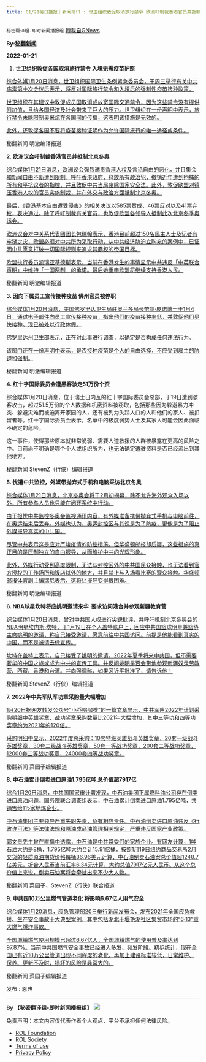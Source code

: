```yaml
---
title: 01/21每日播报｜新闻简讯 : 世卫组织敦促取消旅行禁令 欧洲吁制裁香港官员并抵制北京冬奥
---
```

`秘密翻译组-即时新闻播报组` [轉載自GNews](https://gnews.org/zh-hans/1888624/)

**By:[秘翻新闻](https://gtv.org/video/id=61ea752f533c672fca803537)**

**2022-01-21**

1. **世卫组织敦促各国取消旅行禁令 入境无需疫苗护照**


[综合外媒1月20日消息，世卫组织国际卫生条例紧急委员会，于周三举行有关中共病毒第十次会议后表示，将反对国际旅行禁令和入境后的强制性疫苗接种政策。](https://www.republicworld.com/world-news/global-event-news/who-urges-nations-to-lift-travel-bans-and-not-mandate-proof-of-vaccination-for-entry-articleshow.html%20https://www.voanews.com/a/who-recommends-nations-lift-or-ease-covid-19-related-travel-bans/6405130.html)

[世卫组织在其建议中敦促成员国取消或放宽国际交通禁令，因为这些禁令没有提供附加值，且给各国经济及社会带来了巨大的压力。世卫组织在一份声明中表示，旅行禁令未能限制奥米炕在各国间的传播，这表明该措施是无效的。](https://www.republicworld.com/world-news/global-event-news/who-urges-nations-to-lift-travel-bans-and-not-mandate-proof-of-vaccination-for-entry-articleshow.html%20https://www.voanews.com/a/who-recommends-nations-lift-or-ease-covid-19-related-travel-bans/6405130.html)

[此外，还敦促各国不要将疫苗接种证明作为允许国际旅行的唯一途径或条件。](https://www.republicworld.com/world-news/global-event-news/who-urges-nations-to-lift-travel-bans-and-not-mandate-proof-of-vaccination-for-entry-articleshow.html%20https://www.voanews.com/a/who-recommends-nations-lift-or-ease-covid-19-related-travel-bans/6405130.html)

秘翻新闻 明澈编译报道

**2. 欧洲议会吁制裁香港官员并抵制北京冬奥**

[综合媒体1月21日消息，欧洲议会强烈谴责香港人权及言论自由的恶化，并且集会和新闻自由不断遭到限制。呼吁香港政府，释放所有政治犯，撤销近年遭到拘捕的所有和平抗议者的指控，并且敦促中共当局废除国家安全法。此外，敦促欧盟对镇压香港人权的官员实施制裁，并在外交与政治方面抵制北京冬奥。](https://www.cna.com.tw/news/aopl/202201210005.aspx%20https://news.ltn.com.tw/news/world/breakingnews/3807956)

[最后，《香港基本自由遭受侵害》的相关决议以585票赞成、46票反对以及41票弃权，表决通过。除了呼吁制裁有关官员，也敦促欧盟各领导人抵制此次北京冬季奥运会。](https://www.cna.com.tw/news/aopl/202201210005.aspx%20https://news.ltn.com.tw/news/world/breakingnews/3807956)

[欧洲议会对中关系代表团团长包瑞翰表示，香港目前超过150名民主人士及记者有牢狱之灾，欧盟必须对中共所为采取行动，从中共经济胁迫立陶宛的案例中，已证明中共愿意打破一切国际规则来追求其霸权的帝国目标。](https://www.cna.com.tw/news/aopl/202201210005.aspx%20https://news.ltn.com.tw/news/world/breakingnews/3807956)

[欧盟执行委员凯瑞亚基德斯表示，当前在香港发生的事情显示中共违反「中英联合声明」中维持「一国两制」的承诺。最后她重申欧盟将继续支持香港人民。](https://www.cna.com.tw/news/aopl/202201210005.aspx%20https://news.ltn.com.tw/news/world/breakingnews/3807956)

秘翻新闻 明澈编辑报道

**3. 因向下属员工宣传接种疫苗 佛州官员被停职**

[综合媒体1月20日消息，美国佛罗里达卫生局驻奥兰多局长劳尔·皮诺博士于1月4日，通过电子邮件向员工宣传接种疫苗，指出他们的疫苗接种率低，并敦促他们尽快接种。现已被处以行政休假。](https://www.reuters.com/world/us/florida-suspends-health-official-who-urged-staff-get-vaccinated-2022-01-19/%20https://www.bbc.com/news/world-us-canada-60060308)

[佛罗里达州卫生部表示，正在对此事进行调查，以确定是否构成任何违法行为。](https://www.reuters.com/world/us/florida-suspends-health-official-who-urged-staff-get-vaccinated-2022-01-19/%20https://www.bbc.com/news/world-us-canada-60060308)

[该部门还在一份声明中表示，是否接种疫苗是个人的自由选择，不应受到雇主的胁迫和强制。](https://www.reuters.com/world/us/florida-suspends-health-official-who-urged-staff-get-vaccinated-2022-01-19/%20https://www.bbc.com/news/world-us-canada-60060308)

秘翻新闻 明澈编辑报道

**4. 红十字国际委员会遭黑客骇走51万份个资**

综合媒体1月20日消息，位于瑞士日内瓦的红十字国际委员会总部，于19日遭到骇客攻击，超过51.5万份的个人数据和机密资料被窃取，包括那些因为躲避暴力冲突、躲避灾难而被迫离开家园的人，还有被列为失踪人口的人和他们的家人、被扣留者等。红十字国际委员会表示，名单中的极度弱势人士及其家人可能会因此面临不确定的危险。

这一事件，使得那些原本就非常脆弱、需要人道救援的人群被暴露在更高的风险之中。目前尚不明确是哪个个人或组织所为，也无法确定遭骇资料是否已经流出到其他地方。

秘翻新闻 StevenZ（行侠）编辑报道

**5. 忧遭中共监控，外媒带抛弃式手机和电脑采访北京冬奥**

[综合媒体1月21日消息，北京冬奥会将于2月初揭幕，除不允许海外观众入场以外，所有参与人员也只能在闭环系统中行动。](https://tw.news.yahoo.com/%E6%86%82%E9%81%AD%E7%9B%A3%E6%8E%A7-%E5%A4%96%E5%AA%92%E5%B8%B6%E6%8B%8B%E6%A3%84%E5%BC%8F%E6%89%8B%E6%A9%9F%E9%9B%BB%E8%85%A6%E6%8E%A1%E8%A8%AA%E5%8C%97%E4%BA%AC%E5%86%AC%E5%A5%A7-005044847.html%20https://technews.tw/2022/01/21/why-journalists-are-taking-burner-phones-to-the-beijing-olympics/)

[由于担忧中共监控冬奥会监视通讯内容，有外媒准备携带抛弃式手机与电脑前往，在奥运结束后丢弃。外媒也认为，奥运封控区与其说是为了防疫，更像是为了阻止外媒报导真实的中共国。](https://tw.news.yahoo.com/%E6%86%82%E9%81%AD%E7%9B%A3%E6%8E%A7-%E5%A4%96%E5%AA%92%E5%B8%B6%E6%8B%8B%E6%A3%84%E5%BC%8F%E6%89%8B%E6%A9%9F%E9%9B%BB%E8%85%A6%E6%8E%A1%E8%A8%AA%E5%8C%97%E4%BA%AC%E5%86%AC%E5%A5%A7-005044847.html%20https://technews.tw/2022/01/21/why-journalists-are-taking-burner-phones-to-the-beijing-olympics/)

[尽管中共表示这是应对严峻疫情的防控措施，但华盛顿邮报却质疑，这些措施的真正目的是压制独立的自由报导，从而维护中共的光辉形象。](https://tw.news.yahoo.com/%E6%86%82%E9%81%AD%E7%9B%A3%E6%8E%A7-%E5%A4%96%E5%AA%92%E5%B8%B6%E6%8B%8B%E6%A3%84%E5%BC%8F%E6%89%8B%E6%A9%9F%E9%9B%BB%E8%85%A6%E6%8E%A1%E8%A8%AA%E5%8C%97%E4%BA%AC%E5%86%AC%E5%A5%A7-005044847.html%20https://technews.tw/2022/01/21/why-journalists-are-taking-burner-phones-to-the-beijing-olympics/)

[此外，外媒行动受到高度限制，无法与封控区外的中共国民众接触，也无法看到官方授权的工作场所和饭店以外的地方，并且禁止与入场看比赛的观众接触。华盛顿邮报体育副主编瑞尼表示，这将让报导变得很困难。](https://tw.news.yahoo.com/%E6%86%82%E9%81%AD%E7%9B%A3%E6%8E%A7-%E5%A4%96%E5%AA%92%E5%B8%B6%E6%8B%8B%E6%A3%84%E5%BC%8F%E6%89%8B%E6%A9%9F%E9%9B%BB%E8%85%A6%E6%8E%A1%E8%A8%AA%E5%8C%97%E4%BA%AC%E5%86%AC%E5%A5%A7-005044847.html%20https://technews.tw/2022/01/21/why-journalists-are-taking-burner-phones-to-the-beijing-olympics/)

秘翻新闻 明澈编辑报道

**6. NBA球星坎特将应姚明邀请来华  要求访问港台并参观新疆教育营**

[综合媒体1月20日消息，曾对中共国人权进行尖鋭批评，并呼吁抵制北京冬奥会的NBA明星埃内斯·坎特，于1月19日在个人盖特账户上，回应中共国篮球明星兼篮协主席姚明的邀请，称自己接受邀请，愿意前往中共国访问。前提是他能看到真实的中国，而不是被请去做宣传。](https://www.hk01.com/%E5%8D%B3%E6%99%82%E5%9C%8B%E9%9A%9B/726234/nba%E7%B0%A1%E9%81%94%E6%87%89%E5%A7%9A%E6%98%8E%E4%B9%8B%E9%82%80%E9%A1%98%E4%BE%86%E8%8F%AF-%E8%A6%81%E6%B1%82%E8%A8%AA%E5%95%8F%E6%B8%AF%E5%8F%B0-%E5%8F%83%E8%A7%80%E6%96%B0%E7%96%86%E6%95%99%E8%82%B2%E7%87%9F%20https://tw.sports.yahoo.com/news/%E5%9B%9E%E6%87%89%E5%A7%9A%E6%98%8E%E9%82%80%E8%AB%8B-%E5%A1%9E%E7%88%BE%E6%8F%90%E5%85%8B%E4%B8%AD%E9%8B%92-kanter%E9%A1%98%E6%84%8F%E9%80%A0%E8%A8%AA%E4%B8%AD%E5%9C%8B-015416115.html)

[坎特在盖特上表示，自己接受了姚明的邀请，2022年夏季将来中共国，但不需要奢华的中国之旅或成为中共的宣传工具。并反问姚明是否会带他参观新疆奴隶劳教营、西藏、香港和台湾。并向强调称，如果习近平批准了，请告诉他！](https://www.hk01.com/%E5%8D%B3%E6%99%82%E5%9C%8B%E9%9A%9B/726234/nba%E7%B0%A1%E9%81%94%E6%87%89%E5%A7%9A%E6%98%8E%E4%B9%8B%E9%82%80%E9%A1%98%E4%BE%86%E8%8F%AF-%E8%A6%81%E6%B1%82%E8%A8%AA%E5%95%8F%E6%B8%AF%E5%8F%B0-%E5%8F%83%E8%A7%80%E6%96%B0%E7%96%86%E6%95%99%E8%82%B2%E7%87%9F%20https://tw.sports.yahoo.com/news/%E5%9B%9E%E6%87%89%E5%A7%9A%E6%98%8E%E9%82%80%E8%AB%8B-%E5%A1%9E%E7%88%BE%E6%8F%90%E5%85%8B%E4%B8%AD%E9%8B%92-kanter%E9%A1%98%E6%84%8F%E9%80%A0%E8%A8%AA%E4%B8%AD%E5%9C%8B-015416115.html)

秘翻新闻 StevenZ（行侠）编辑报道

**7. 2022年中共军队军功章采购量大幅增加**

[1月20日据网友转发公众号“小乔喝咖啡”的一篇文章显示，中共军队2022年计划采购明细中英雄奖章、战功奖章采购数量比2021年大幅增加，其中三等功和四等功奖章约为2021年的120倍。](https://cdn.discordapp.com/attachments/895315867368312852/933700296914399252/20220120200711.jpg%20%28已編輯%29)

[采购明细中显示，2022年度总采购：10套特级英雄战斗英雄奖章，20套一级战斗英雄奖章，30套二级战斗英雄奖章，50套一等战功奖章，200套二等战功奖章，12000套三等战功奖章，24000套四等战功奖章。](https://cdn.discordapp.com/attachments/895315867368312852/933700296914399252/20220120200711.jpg%20%28已編輯%29)

秘翻新闻 菜园子编辑报道

**8. 中石油累计倒卖进口原油1.795亿吨 总价值超7917亿**

[综合1月20日消息，中共国国家审计署发现，中石油集团下属燃料油公司存在倒卖进口原油问题。国务院联合调查组表示，中石油累计倒卖进口原油1.795亿吨，共销售给115家地炼企业。](https://cdn.discordapp.com/attachments/895315867368312852/933704422352101446/20220120191243.jpg%20https://cdn.discordapp.com/attachments/895315867368312852/933704422582792253/20220120191310.jpg%20https://cdn.discordapp.com/attachments/895315867368312852/933704492485070908/20220120191127.jpg%20https://cdn.discordapp.com/attachments/895315867368312852/933704492774461530/20220120191232.jpg%20https://www.chinatimes.com/realtimenews/20220119005358-260409?chdtv%20https://udn.com/news/story/7333/6045858%20https://tw.news.yahoo.com/%E4%B8%AD%E7%9F%B3%E6%B2%B9%E5%AD%90%E5%85%AC%E5%8F%B8%E5%80%92%E8%B3%A3%E5%8E%9F%E6%B2%B91-8%E5%84%84%E5%99%B8-%E8%A2%AB%E8%AA%BF%E6%9F%A5%E8%99%95%E7%90%86-143800786.html)

[中石油集团主要领导严重失职失责，负有相应责任。中石油倒卖进口原油违反《行政许可法》等法律法规和原油成品油管理相关规定，严重违反国家产业政策。](https://cdn.discordapp.com/attachments/895315867368312852/933704422352101446/20220120191243.jpg%20https://cdn.discordapp.com/attachments/895315867368312852/933704422582792253/20220120191310.jpg%20https://cdn.discordapp.com/attachments/895315867368312852/933704492485070908/20220120191127.jpg%20https://cdn.discordapp.com/attachments/895315867368312852/933704492774461530/20220120191232.jpg%20https://www.chinatimes.com/realtimenews/20220119005358-260409?chdtv%20https://udn.com/news/story/7333/6045858%20https://tw.news.yahoo.com/%E4%B8%AD%E7%9F%B3%E6%B2%B9%E5%AD%90%E5%85%AC%E5%8F%B8%E5%80%92%E8%B3%A3%E5%8E%9F%E6%B2%B91-8%E5%84%84%E5%99%B8-%E8%A2%AB%E8%AA%BF%E6%9F%A5%E8%99%95%E7%90%86-143800786.html)

[郭文贵先生曾在直播中透露，中石油是中共常委们的家族企业。有网友计算，1吨石油大约是8桶，1.795亿吨大约合计15.91亿桶，按照1月19日纽约商品交易所2月交货的轻质原油期货价格每桶86.96美元计算，中石油倒卖石油案总价值超1248.7亿美元，折合人民币当前汇率6.34元计算，大约总值7917亿元人民币。从这个总价值上来说，倒卖石油案将会牵扯出来不少大人物。](https://cdn.discordapp.com/attachments/895315867368312852/933704422352101446/20220120191243.jpg%20https://cdn.discordapp.com/attachments/895315867368312852/933704422582792253/20220120191310.jpg%20https://cdn.discordapp.com/attachments/895315867368312852/933704492485070908/20220120191127.jpg%20https://cdn.discordapp.com/attachments/895315867368312852/933704492774461530/20220120191232.jpg%20https://www.chinatimes.com/realtimenews/20220119005358-260409?chdtv%20https://udn.com/news/story/7333/6045858%20https://tw.news.yahoo.com/%E4%B8%AD%E7%9F%B3%E6%B2%B9%E5%AD%90%E5%85%AC%E5%8F%B8%E5%80%92%E8%B3%A3%E5%8E%9F%E6%B2%B91-8%E5%84%84%E5%99%B8-%E8%A2%AB%E8%AA%BF%E6%9F%A5%E8%99%95%E7%90%86-143800786.html)

秘翻新闻 菜园子、StevenZ（行侠）联合报道

**9. 中共国10万公里燃气管道老化 将影响6.67亿人用气安全**

[综合媒体1月20消息，应急管理部20日举行新闻发布会，发布2021年全国应急救援、生产安全事故十大典型案例，其中包括湖北十堰艳湖社区集贸市场的“6·13”重大燃气爆炸事故。](https://cdn.discordapp.com/attachments/895315867368312852/933704108643340328/20220120190703.jpg%20https://m.jiemian.com/article/7031982.html%20https://j.eastday.com/p/1642648903030260)

[全国城镇燃气使用规模已超过6.67亿人，全国城镇燃气的使用普及率达到97.87%。当前中共国燃气安全事故已经进入多发、频发阶段。初步统计，现在全国已有近10万公里管道出现不同程度的老化。再加上建设标准较低，日常维护、保养、更新不及时，损坏的风险是非常大的。](https://cdn.discordapp.com/attachments/895315867368312852/933704108643340328/20220120190703.jpg%20https://m.jiemian.com/article/7031982.html%20https://j.eastday.com/p/1642648903030260)

秘翻新闻 菜园子编辑报道

发布 : 恩典

* * *

**By 【秘密翻译组-即时新闻播报组】**
![](https://assets.gnews.org/wp-content/uploads/2022/01/截圖-2021-12-28-00.48.35.png)
 

免责声明：本文内容仅代表作者个人观点，平台不承担任何法律风险。

- [ROL Foundation](https://rolfoundation.org/)
- [ROL Society](https://rolsociety.org/)
- [Terms of use](https://gnews.org/terms-of-use-3/)
- [Privacy Policy](https://gnews.org/privacy-policy/)

